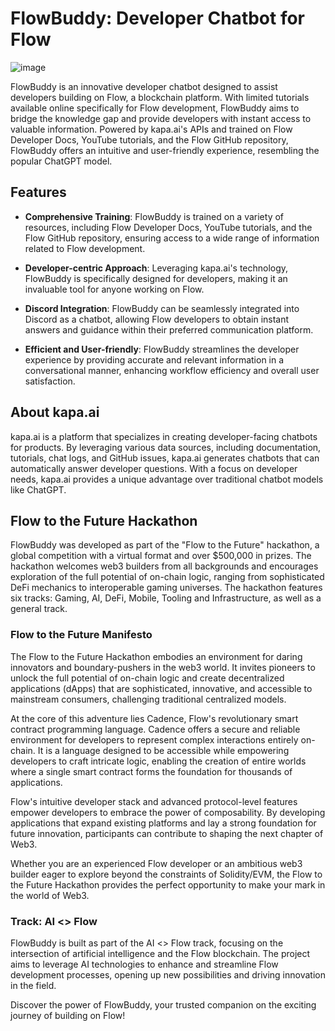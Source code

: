 # FlowBuddy: Developer Chatbot for Flow

![image](https://github.com/kamaleth/flow-buddy/assets/129384571/551502a0-28da-487a-883c-ec678df02904)

FlowBuddy is an innovative developer chatbot designed to assist developers building on Flow, a blockchain platform. With limited tutorials available online specifically for Flow development, FlowBuddy aims to bridge the knowledge gap and provide developers with instant access to valuable information. Powered by kapa.ai's APIs and trained on Flow Developer Docs, YouTube tutorials, and the Flow GitHub repository, FlowBuddy offers an intuitive and user-friendly experience, resembling the popular ChatGPT model.

## Features

- **Comprehensive Training**: FlowBuddy is trained on a variety of resources, including Flow Developer Docs, YouTube tutorials, and the Flow GitHub repository, ensuring access to a wide range of information related to Flow development.

- **Developer-centric Approach**: Leveraging kapa.ai's technology, FlowBuddy is specifically designed for developers, making it an invaluable tool for anyone working on Flow.

- **Discord Integration**: FlowBuddy can be seamlessly integrated into Discord as a chatbot, allowing Flow developers to obtain instant answers and guidance within their preferred communication platform.

- **Efficient and User-friendly**: FlowBuddy streamlines the developer experience by providing accurate and relevant information in a conversational manner, enhancing workflow efficiency and overall user satisfaction.

## About kapa.ai

kapa.ai is a platform that specializes in creating developer-facing chatbots for products. By leveraging various data sources, including documentation, tutorials, chat logs, and GitHub issues, kapa.ai generates chatbots that can automatically answer developer questions. With a focus on developer needs, kapa.ai provides a unique advantage over traditional chatbot models like ChatGPT.

## Flow to the Future Hackathon

FlowBuddy was developed as part of the "Flow to the Future" hackathon, a global competition with a virtual format and over $500,000 in prizes. The hackathon welcomes web3 builders from all backgrounds and encourages exploration of the full potential of on-chain logic, ranging from sophisticated DeFi mechanics to interoperable gaming universes. The hackathon features six tracks: Gaming, AI, DeFi, Mobile, Tooling and Infrastructure, as well as a general track.

### Flow to the Future Manifesto

The Flow to the Future Hackathon embodies an environment for daring innovators and boundary-pushers in the web3 world. It invites pioneers to unlock the full potential of on-chain logic and create decentralized applications (dApps) that are sophisticated, innovative, and accessible to mainstream consumers, challenging traditional centralized models.

At the core of this adventure lies Cadence, Flow's revolutionary smart contract programming language. Cadence offers a secure and reliable environment for developers to represent complex interactions entirely on-chain. It is a language designed to be accessible while empowering developers to craft intricate logic, enabling the creation of entire worlds where a single smart contract forms the foundation for thousands of applications.

Flow's intuitive developer stack and advanced protocol-level features empower developers to embrace the power of composability. By developing applications that expand existing platforms and lay a strong foundation for future innovation, participants can contribute to shaping the next chapter of Web3.

Whether you are an experienced Flow developer or an ambitious web3 builder eager to explore beyond the constraints of Solidity/EVM, the Flow to the Future Hackathon provides the perfect opportunity to make your mark in the world of Web3.

### Track: AI <> Flow

FlowBuddy is built as part of the AI <> Flow track, focusing on the intersection of artificial intelligence and the Flow blockchain. The project aims to leverage AI technologies to enhance and streamline Flow development processes, opening up new possibilities and driving innovation in the field.

Discover the power of FlowBuddy, your trusted companion on the exciting journey of building on Flow!